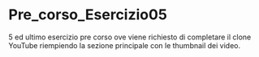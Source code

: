 # Pre_corso_Esercizio05
5 ed ultimo esercizio pre corso ove viene richiesto di completare il clone YouTube riempiendo la sezione principale con le thumbnail dei video.
